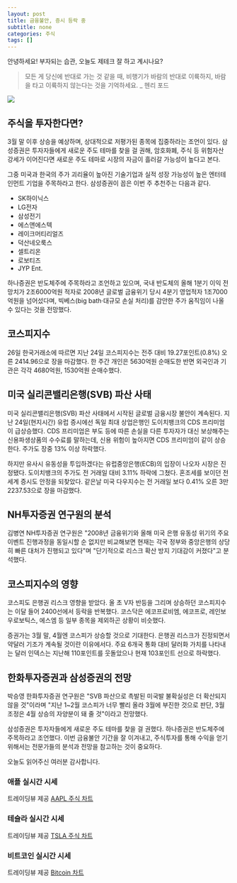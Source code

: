 ```yaml
---
layout: post
title: 금융불안, 증시 등락 중
subtitle: none
categories: 주식
tags: []
---
```


안녕하세요! 부자되는 습관, 오늘도 제테크 잘 하고 계시나요?

> 모든 게 당신에 반대로 가는 것 같을 때, 비행기가 바람의 반대로 이륙하지, 바람을 타고 이륙하지 않는다는 것을 기억하세요. _ 헨리 포드






![](https://source.unsplash.com/800x450/?luxury)

##  주식을 투자한다면?

3월 말 이후 상승을 예상하며, 상대적으로 저평가된 종목에 집중하라는 조언이 있다. 삼성증권은 투자자들에게 새로운 주도 테마를 찾을 걸 권해, 암호화폐, 주식 등 위험자산 강세가 이어진다면 새로운 주도 테마로 시장의 자금이 흘러갈 가능성이 높다고 본다. 

그중 미국과 한국의 주가 괴리율이 높아진 기술기업과 실적 성장 가능성이 높은 엔터테인먼트 기업을 주목하라고 한다. 삼성증권이 꼽은 이번 주 추천주는 다음과 같다. 

- SK하이닉스 
- LG전자 
- 삼성전기 
- 에스앤에스텍 
- 레이크머티리얼즈 
- 덕산네오룩스 
- 셀트리온 
- 로보티즈 
- JYP Ent.

하나증권은 반도체주에 주목하라고 조언하고 있으며, 국내 반도체의 올해 1분기 이익 전망치가 2조6000억원 적자로 2008년 글로벌 금융위기 당시 4분기 영업적자 1조7000억원을 넘어섰다며, 빅베스(big bath·대규모 손실 처리)를 감안한 주가 움직임이 나올 수 있다는 것을 전망했다. 

## 코스피지수

26일 한국거래소에 따르면 지난 24일 코스피지수는 전주 대비 19.27포인트(0.8%) 오른 2414.96으로 장을 마감했다. 한 주간 개인은 5630억원 순매도한 반면 외국인과 기관은 각각 4680억원, 1530억원 순매수했다. 

## 미국 실리콘밸리은행(SVB) 파산 사태

미국 실리콘밸리은행(SVB) 파산 사태에서 시작된 글로벌 금융시장 불안이 계속된다. 지난 24일(현지시간) 유럽 증시에선 독일 최대 상업은행인 도이치뱅크의 CDS 프리미엄이 급상승했다. CDS 프리미엄은 부도 등에 따른 손실을 다른 투자자가 대신 보상해주는 신용파생상품의 수수료를 말하는데, 신용 위험이 높아지면 CDS 프리미엄이 같이 상승한다. 주가도 장중 13% 이상 하락했다. 

하지만 유사시 유동성을 투입하겠다는 유럽중앙은행(ECB)의 입장이 나오자 시장은 진정됐다. 도이치뱅크의 주가도 전 거래일 대비 3.11% 하락에 그쳤다. 혼조세를 보이던 전세계 증시도 안정을 되찾았다. 같은날 미국 다우지수는 전 거래일 보다 0.41% 오른 3만2237.53으로 장을 마감했다. 

## NH투자증권 연구원의 분석

김병연 NH투자증권 연구원은 "2008년 금융위기와 올해 미국 은행 유동성 위기의 주요 이벤트 진행과정을 동일시할 순 없지만 비교해보면 현재는 각국 정부와 중앙은행의 상당히 빠른 대처가 진행되고 있다"며 "단기적으로 리스크 확산 방지 기대감이 커졌다"고 분석했다. 

## 코스피지수의 영향

코스피도 은행권 리스크 영향을 받았다. 올 초 V자 반등을 그리며 상승하던 코스피지수는 이달 들어 2400선에서 등락을 반복했다. 코스닥은 에코프로비엠, 에코프로, 레인보우로보틱스, 에스엠 등 일부 종목을 제외하곤 상황이 비슷했다. 

증권가는 3월 말, 4월엔 코스피가 상승할 것으로 기대한다. 은행권 리스크가 진정되면서 약달러 기조가 계속될 것이란 이유에서다. 주요 6개국 통화 대비 달러화 가치를 나타내는 달러 인덱스는 지난해 110포인트를 웃돌았으나 현재 103포인트 선으로 하락했다. 

## 한화투자증권과 삼성증권의 전망

박승영 한화투자증권 연구원은 "SVB 파산으로 촉발된 미국발 불확실성은 더 확산되지 않을 것"이라며 "지난 1~2월 코스피가 너무 빨리 올라 3월에 부진한 것으로 판단, 3월 조정은 4월 상승의 자양분이 돼 줄 것"이라고 전망했다. 

삼성증권은 투자자들에게 새로운 주도 테마를 찾을 걸 권했다. 하나증권은 반도체주에 주목하라고 조언했다. 이번 금융불안 기간을 잘 이겨내고, 주식투자를 통해 수익을 얻기 위해서는 전문가들의 분석과 전망을 참고하는 것이 중요하다.

오늘도 읽어주신 여러분 감사합니다.

### 애플 실시간 시세


<!-- TradingView Widget BEGIN -->
<div class="tradingview-widget-container">
  <div id="tradingview_6a264"></div>
  <div class="tradingview-widget-copyright">트레이딩뷰 제공 <a href="https://kr.tradingview.com/symbols/NASDAQ-AAPL/" rel="noopener" target="_blank"><span class="blue-text">AAPL 주식 차트</span></a></div>
  <script type="text/javascript" src="https://s3.tradingview.com/tv.js"></script>
  <script type="text/javascript">
  new TradingView.widget(
  {
  "autosize": true,
  "symbol": "NASDAQ:AAPL",
  "interval": "D",
  "timezone": "Asia/Seoul",
  "theme": "light",
  "style": "1",
  "locale": "kr",
  "toolbar_bg": "#f1f3f6",
  "enable_publishing": false,
  "hide_top_toolbar": true,
  "hide_legend": true,
  "save_image": false,
  "container_id": "tradingview_6a264"
}
  );
  </script>
</div>
<!-- TradingView Widget END -->


### 테슬라 실시간 시세


<!-- TradingView Widget BEGIN -->
<div class="tradingview-widget-container">
  <div id="tradingview_39d77"></div>
  <div class="tradingview-widget-copyright">트레이딩뷰 제공 <a href="https://kr.tradingview.com/symbols/NASDAQ-TSLA/" rel="noopener" target="_blank"><span class="blue-text">TSLA 주식 차트</span></a></div>
  <script type="text/javascript" src="https://s3.tradingview.com/tv.js"></script>
  <script type="text/javascript">
  new TradingView.widget(
  {
  "autosize": true,
  "symbol": "NASDAQ:TSLA",
  "interval": "D",
  "timezone": "Asia/Seoul",
  "theme": "light",
  "style": "1",
  "locale": "kr",
  "toolbar_bg": "#f1f3f6",
  "enable_publishing": false,
  "hide_top_toolbar": true,
  "hide_legend": true,
  "save_image": false,
  "container_id": "tradingview_39d77"
}
  );
  </script>
</div>
<!-- TradingView Widget END -->


### 비트코인 실시간 시세


<!-- TradingView Widget BEGIN -->
<div class="tradingview-widget-container">
  <div id="tradingview_3f91e"></div>
  <div class="tradingview-widget-copyright">트레이딩뷰 제공 <a href="https://kr.tradingview.com/symbols/BTCUSD/?exchange=BITSTAMP" rel="noopener" target="_blank"><span class="blue-text">Bitcoin 차트</span></a></div>
  <script type="text/javascript" src="https://s3.tradingview.com/tv.js"></script>
  <script type="text/javascript">
  new TradingView.widget(
  {
  "autosize": true,
  "symbol": "BITSTAMP:BTCUSD",
  "interval": "D",
  "timezone": "Asia/Seoul",
  "theme": "light",
  "style": "1",
  "locale": "kr",
  "toolbar_bg": "#f1f3f6",
  "enable_publishing": false,
  "hide_top_toolbar": true,
  "hide_legend": true,
  "save_image": false,
  "container_id": "tradingview_3f91e"
}
  );
  </script>
</div>
<!-- TradingView Widget END -->

